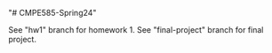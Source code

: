 "# CMPE585-Spring24" 

See "hw1" branch for homework 1.
See "final-project" branch for final project.
